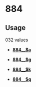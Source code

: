 # 884

## Usage

032 values

-   **[884\_\_$a](../../tags/884/884__a-1.md)**  

-   **[884\_\_$g](../../tags/884/884__g-2.md)**  

-   **[884\_\_$k](../../tags/884/884__k-3.md)**  

-   **[884\_\_$q](../../tags/884/884__q-4.md)**  


